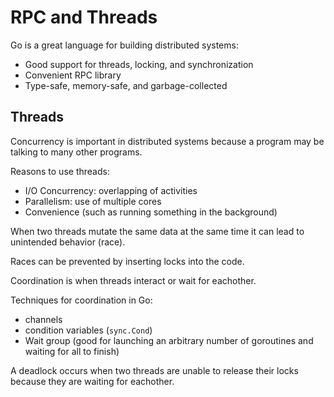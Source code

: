 # RPC and Threads

Go is a great language for building distributed systems:
- Good support for threads, locking, and synchronization
- Convenient RPC library
- Type-safe, memory-safe, and garbage-collected

## Threads

Concurrency is important in distributed systems because a program may be talking to many other programs.

Reasons to use threads:
- I/O Concurrency: overlapping of activities
- Parallelism: use of multiple cores
- Convenience (such as running something in the background)

When two threads mutate the same data at the same time it can lead to unintended behavior (race).

Races can be prevented by inserting locks into the code. 

Coordination is when threads interact or wait for eachother.

Techniques for coordination in Go:
- channels
- condition variables (```sync.Cond```)
- Wait group (good for launching an arbitrary number of goroutines and waiting for all to finish)

A deadlock occurs when two threads are unable to release their locks because they are waiting for eachother.

